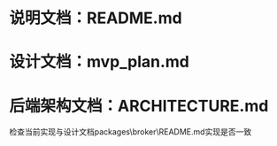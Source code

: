 # 说明文档：README.md
# 设计文档：mvp_plan.md
# 后端架构文档：ARCHITECTURE.md


检查当前实现与设计文档packages\broker\README.md实现是否一致